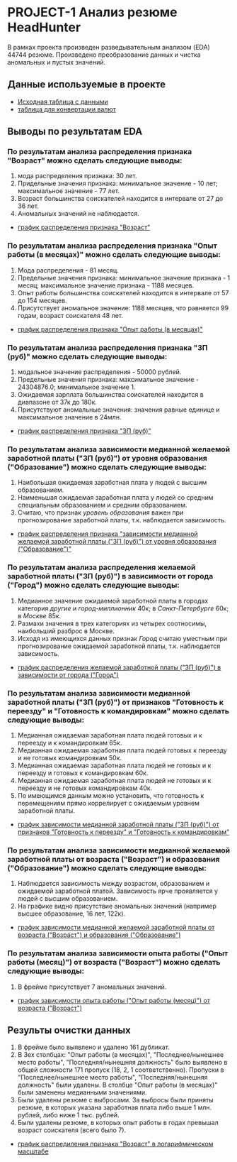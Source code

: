# PROJECT-1 Анализ резюме HeadHunter

В рамках проекта произведен разведывательным анализом (EDA) 44744 резюме. Произведено преобразование данных и чистка аномальных и пустых значений.

## Данные используемые в проекте

* [Исходная таблица с данными](https://drive.google.com/file/d/1npiYqI7EMb5O1QGkod34CW61hklNbS_v/view?usp=share_link)
* [таблица для конвертации валют](https://drive.google.com/file/d/17xIQ78Ec9mYgJwGq_ydOnaWQs9D-d25J/view?usp=share_link)

## Выводы по результатам EDA

### По результатам анализа распределения признака "Возраст" можно сделать следующие выводы:
1. мода распределения признака: 30 лет.
2. Придельные значения признака: минимальное значение - 10 лет; максимальное значение - 77 лет.
3. Возраст большинства соискателей находится в интервале от 27 до 36 лет.
4. Аномальных значений не наблюдается.  

* [график распределения признака "Возраст"](https://github.com/CheshirSml/sf_data_science/blob/main/Portfolio/Project_1/images/fig_4_1.html)  

### По результатам анализа распределения признака "Опыт работы (в месяцах)" можно сделать следующие выводы:
1. Мода распределения - 81 месяц.
2. Предельные значения признака: минимальное значение признака - 1 месяц; максимальное значение признака - 1188 месяцев.
3. Опыт работы большинства соискателей находится в интервале от 57 до 154 месяцев.
4. Присутствует аномальное значение: 1188 месяцев, что равняется 99 годам, возраст соискателя 48 лет.  

* [график распределения признака "Опыт работы (в месяцах)"](https://github.com/CheshirSml/sf_data_science/blob/main/Portfolio/Project_1/images/fig_4_2.html)  

### По результатам анализа распределения признака "ЗП (руб)" можно сделать следующие выводы:
1. модальное значение распределения - 50000 рублей.
2. Предельные значения признака: максимальное значение - 24304876.0; минимальное значение 1. 
3. Ожидаемая зарплата большинства соискателей находится в диапазоне от 37к до 180к.
4. Присутствуют аномальные значения: значения равные единице и максимальное значение в 24млн.

* [график распределения признака "ЗП (руб)"](https://github.com/CheshirSml/sf_data_science/blob/main/Portfolio/Project_1/images/fig_4_3.html)  

### По результатам анализа зависимости медианной желаемой заработной платы ("ЗП (руб)") от уровня образования ("Образование") можно сделать следующие выводы:
1. Наибольшая ожидаемая заработная плата у людей с высшим образованием.
2. Наименьшая ожидаемая заработная плата у людей со средним специальным образованием и средним образованием.  
3. Считаю, что признак *уровень образования* важен при прогнозирование заработной платы, т.к. наблюдается зависимость.

* [график распределения признака "зависимости медианной желаемой заработной платы ("ЗП (руб)") от уровня образования ("Образование")"](https://github.com/CheshirSml/sf_data_science/blob/main/Portfolio/Project_1/images/fig_4_4.html)  

### По результатам анализа распределения желаемой заработной платы ("ЗП (руб)") в зависимости от города ("Город") можно сделать следующие выводы:
1. Медианное значение ожидаемой заработной платы в городах категория *другие* и *город-миллионник* 40к; в *Санкт-Петербурге* 60к; в *Москве* 85к.
2. Размахи значения в трех категориях из четырех соотносимы, наибольший разброс в Москве.
3. Исходя из имеющихся данных признак *Город* считаю уместным при прогнозирование ожидаемой заработной платы, т.к. наблюдается зависимость.

* [график распределения желаемой заработной платы ("ЗП (руб)") в зависимости от города ("Город")](https://github.com/CheshirSml/sf_data_science/blob/main/Portfolio/Project_1/images/fig_4_5.html)  

### По результатам анализа зависимости медианной заработной платы ("ЗП (руб)") от признаков "Готовность к переезду" и "Готовность к командировкам" можно сделать следующие выводы:
1. Медианная ожидаемая заработная плата людей готовых и к переезду и к командировкам 65к.
2. Медианная ожидаемая заработная плата людей готовых к переезду и не готовых командировкам 50к.
3. Медианная ожидаемая заработная плата людей не готовых и к переезду и готовых к командировкам 60к.
4. Медианная ожидаемая заработная плата людей  не готовых и к переезду и не готовых командировкам 40к.
5. По имеющимся данным можно установить, что готовность к перемещениям прямо коррелирует с ожидаемым уровнем заработной платы.

* [график  зависимости медианной заработной платы ("ЗП (руб)") от признаков "Готовность к переезду" и "Готовность к командировкам"](https://github.com/CheshirSml/sf_data_science/blob/main/Portfolio/Project_1/images/fig_4_6.html)  

### По результатам анализа зависимости  медианной желаемой заработной платы от возраста ("Возраст") и образования ("Образование") можно сделать следующие выводы:
1. Наблюдается зависимость между возрастом, образованием и ожидаемой заработной платой. Зависимость ярче проявляется у людей с высшим образованием.
2. На графике видно присутствие аномальных значений (например высшее образование, 16 лет, 122к).

* [график  зависимости медианной желаемой заработной платы от возраста ("Возраст") и образования ("Образование")](https://github.com/CheshirSml/sf_data_science/blob/main/Portfolio/Project_1/images/fig_4_7.html)

### По результатам анализа зависимости  опыта работы ("Опыт работы (месяц)") от возраста ("Возраст") можно сделать следующие выводы:
1. В фрейме присутствует 7 аномальных значений.

* [график  зависимости опыта работы ("Опыт работы (месяц)") от возраста ("Возраст")](https://github.com/CheshirSml/sf_data_science/blob/main/Portfolio/Project_1/images/fig_4_8.png)

## Результы очистки данных

1. В фрейме было выявлено и удалено 161 дубликат. 
2. В 3ех столбцах: "Опыт работы (в месяцах)", "Последнее/нынешнее место работы", "Последняя/нынешняя должность" было выявлено в общей сложности 171 пропуск (18, 2, 1 соответственно). Пропуски в "Последнее/нынешнее место работы", "Последняя/нынешняя должность" были удалены. В столбце "Опыт работы (в месяцах)" были заменены медианными значениями.
3. Были удалены резюме с выбросами. За выбросы были приняты резюме, в которых указана заработная плата либо выше 1 млн. рублей, либо ниже 1 тыс. рублей.
4. Были удалены резюме, в которых опыт работы в годах превышал возраст соискателя (всего было 7).

* [график  распредиления признака "Возраст" в логарифмическом масштабе](https://github.com/CheshirSml/sf_data_science/blob/main/Portfolio/Project_1/images/fig_5_1.png)